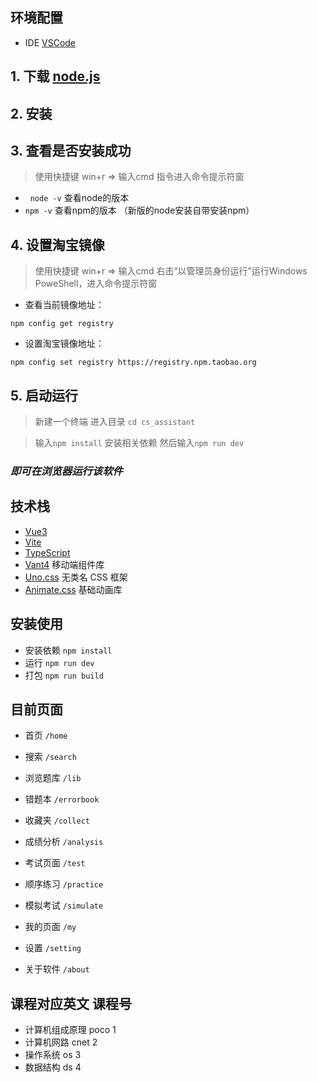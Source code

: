 ## 环境配置
- IDE [VSCode](https://code.visualstudio.com/)

## 1. 下载 [node.js](https://nodejs.org/zh-cn/)
## 2. 安装
## 3. 查看是否安装成功
>  使用快捷键 win+r => 输入cmd 指令进入命令提示符窗
*   `node -v` 查看node的版本
*   `npm -v`  查看npm的版本 （新版的node安装自带安装npm）

## 4. 设置淘宝镜像
> 使用快捷键 win+r => 输入cmd 右击“以管理员身份运行”运行Windows PoweShell，进入命令提示符窗

*  查看当前镜像地址：
```npm
npm config get registry
```
* 设置淘宝镜像地址：
```npm
npm config set registry https://registry.npm.taobao.org
```

## 5. 启动运行
> 新建一个终端 进入目录 `cd cs_assistant` 

>  输入`npm install` 安装相关依赖
> 然后输入`npm run dev`

 ### ***即可在浏览器运行该软件*** 


## 技术栈

- [Vue3](https://v3.vuejs.org/)
- [Vite](https://vitejs.dev/)
- [TypeScript](https://www.typescriptlang.org/)
- [Vant4](https://vant-contrib.gitee.io/vant/v4/#/zh-CN/) 移动端组件库
- [Uno.css](https://github.com/unocss/unocss) 无类名 CSS 框架
- [Animate.css](https://animate.style/) 基础动画库

## 安装使用

- 安装依赖 `npm install`
- 运行 `npm run dev`
- 打包 `npm run build`

## 目前页面

- 首页 `/home`
- 搜索 `/search`
- 浏览题库 `/lib`
- 错题本 `/errorbook`
- 收藏夹 `/collect`
- 成绩分析 `/analysis`

- 考试页面 `/test`
- 顺序练习 `/practice`
- 模拟考试 `/simulate`

- 我的页面 `/my`
- 设置 `/setting`
- 关于软件 `/about`

## 课程对应英文 课程号

- 计算机组成原理 poco 1
- 计算机网路 cnet 2
- 操作系统 os 3
- 数据结构 ds 4
